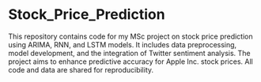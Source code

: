 # Stock_Price_Prediction
This repository contains code for my MSc project on stock price prediction using ARIMA, RNN, and LSTM models. It includes data preprocessing, model development, and the integration of Twitter sentiment analysis. The project aims to enhance predictive accuracy for Apple Inc. stock prices. All code and data are shared for reproducibility.
